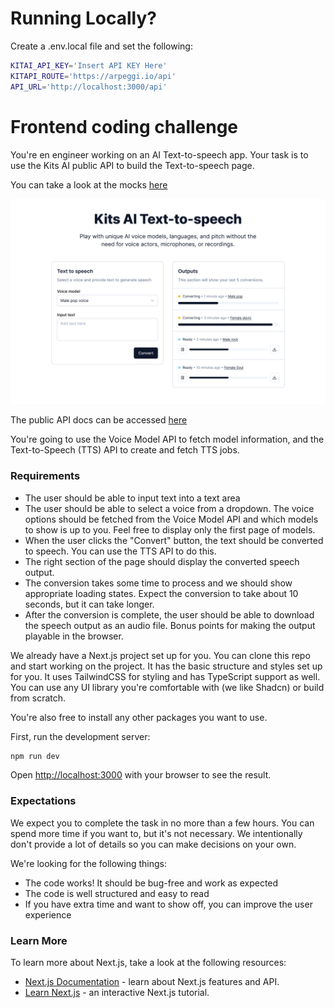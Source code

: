 # Running Locally?

Create a .env.local file and set the following:

```bash
KITAI_API_KEY='Insert API KEY Here'
KITAPI_ROUTE='https://arpeggi.io/api'
API_URL='http://localhost:3000/api'
```

# Frontend coding challenge

You're en engineer working on an AI Text-to-speech app. Your task is to use the Kits AI public API to build the Text-to-speech page.

You can take a look at the mocks [here](https://www.figma.com/file/yyaCHT97J1ho8GSfi1qyA6/Frontend-Interview-Figma?type=design&node-id=0%3A1&mode=design&t=DDdyCbrTgeNEOWMa-1)

![Mock image](./mock.png)

The public API docs can be accessed [here](https://docs.kits.ai/api)

You're going to use the Voice Model API to fetch model information, and the Text-to-Speech (TTS) API to create and fetch TTS jobs.

### Requirements

- The user should be able to input text into a text area
- The user should be able to select a voice from a dropdown. The voice options should be fetched from the Voice Model API and which models to show is up to you. Feel free to display only the first page of models.
- When the user clicks the "Convert" button, the text should be converted to speech. You can use the TTS API to do this.
- The right section of the page should display the converted speech output.
- The conversion takes some time to process and we should show appropriate loading states. Expect the conversion to take about 10 seconds, but it can take longer.
- After the conversion is complete, the user should be able to download the speech output as an audio file. Bonus points for making the output playable in the browser.

We already have a Next.js project set up for you. You can clone this repo and start working on the project. It has the basic structure and styles set up for you. It uses TailwindCSS for styling and has TypeScript support as well. You can use any UI library you're comfortable with (we like Shadcn) or build from scratch.

You're also free to install any other packages you want to use.

First, run the development server:

```bash
npm run dev
```

Open [http://localhost:3000](http://localhost:3000) with your browser to see the result.

### Expectations

We expect you to complete the task in no more than a few hours. You can spend more time if you want to, but it's not necessary. We intentionally don't provide a lot of details so you can make decisions on your own.

We're looking for the following things:

- The code works! It should be bug-free and work as expected
- The code is well structured and easy to read
- If you have extra time and want to show off, you can improve the user experience

### Learn More

To learn more about Next.js, take a look at the following resources:

- [Next.js Documentation](https://nextjs.org/docs) - learn about Next.js features and API.
- [Learn Next.js](https://nextjs.org/learn) - an interactive Next.js tutorial.
